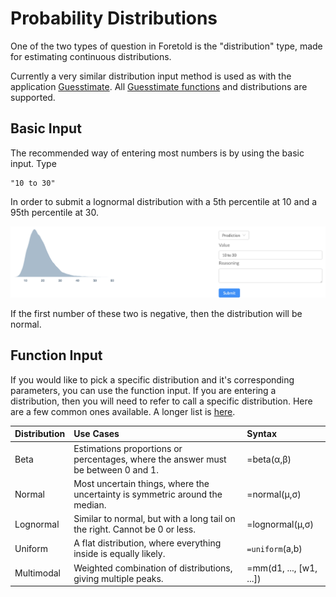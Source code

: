 # Probability Distributions

One of the two types of question in Foretold is the "distribution" type, made for estimating continuous distributions.

Currently a very similar distribution input method is used as with the application [Guesstimate](https://getguesstimate.com). All [Guesstimate functions](https://docs.getguesstimate.com/functions/) and distributions are supported. 

## Basic Input

The recommended way of entering most numbers is by using the basic input. Type 

```text
"10 to 30"
```

In order to submit a lognormal distribution with a 5th percentile at 10 and a 95th percentile at 30. 

![](.gitbook/assets/image%20%281%29.png)

If the first number of these two is negative, then the distribution will be normal.

## Function Input

If you would like to pick a specific distribution and it's corresponding parameters, you can use the function input. If you are entering a distribution, then you will need to refer to call a specific distribution. Here are a few common ones available. A longer list is [here](https://docs.getguesstimate.com/functions/distributions.html). 

| Distribution | Use Cases | Syntax |
| :--- | :--- | :--- |
| Beta | Estimations proportions or percentages, where the answer must be between 0 and 1. | =beta\(α,β\) |
| Normal | Most uncertain things, where the uncertainty is symmetric around the median. | =normal\(μ,σ\) |
| Lognormal | Similar to normal, but with a long tail on the right. Cannot be 0 or less.  | =lognormal\(μ,σ\) |
| Uniform | A flat distribution, where everything inside is equally likely. | `=uniform`\(a,b\) |
| Multimodal | Weighted combination of distributions, giving multiple peaks. | =mm\(d1, ...,  \[w1, ...\]\) |



